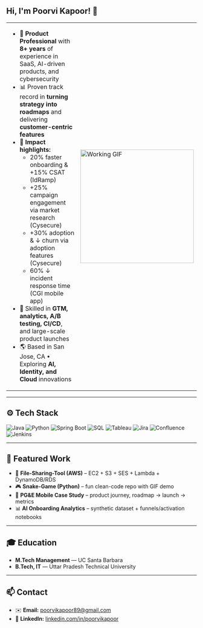 <h2>Hi, I'm Poorvi Kapoor! 👋</h2>

<table>
  <tr>
    <td>
      <ul>
        <li>💼 <b>Product Professional</b> with <b>8+ years</b> of experience in SaaS, AI-driven products, and cybersecurity</li>
        <li>📊 Proven track record in <b>turning strategy into roadmaps</b> and delivering <b>customer-centric features</b></li>
        <li>🚀 <b>Impact highlights:</b>
          <ul>
            <li>20% faster onboarding &amp; +15% CSAT (IdRamp)</li>
            <li>+25% campaign engagement via market research (Cysecure)</li>
            <li>+30% adoption &amp; ↓ churn via adoption features (Cysecure)</li>
            <li>60% ↓ incident response time (CGI mobile app)</li>
          </ul>
        </li>
        <li>🧭 Skilled in <b>GTM, analytics, A/B testing, CI/CD</b>, and large-scale product launches</li>
        <li>🌎 Based in San Jose, CA • Exploring <b>AI, Identity, and Cloud</b> innovations</li>
      </ul>
    </td>
    <td>
      <img 
        src="https://camo.githubusercontent.com/3e38d30f04e42688871c3de0a94852b9ec3c3b767e3ec2f9740fb144e462c47f/68747470733a2f2f63646e2e6472696262626c652e636f6d2f75736572732f323730343431342f73637265656e73686f74732f373436363930332f6d656469612f62303861623537363331366264343538326665663138396634373163643965352e676966" 
        width="300" 
        alt="Working GIF"
      />
    </td>
  </tr>
</table>




---

## ⚙️ Tech Stack
<p>
  <img alt="Java" src="https://img.shields.io/badge/Java-informational?style=flat&logo=java&logoColor=white">
  <img alt="Python" src="https://img.shields.io/badge/Python-informational?style=flat&logo=python&logoColor=white">
  <img alt="Spring Boot" src="https://img.shields.io/badge/SpringBoot-informational?style=flat&logo=springboot&logoColor=white">
  <img alt="SQL" src="https://img.shields.io/badge/SQL-informational?style=flat&logo=mysql&logoColor=white">
  <img alt="Tableau" src="https://img.shields.io/badge/Tableau-informational?style=flat&logo=tableau&logoColor=white">
  <img alt="Jira" src="https://img.shields.io/badge/Jira-informational?style=flat&logo=jira&logoColor=white">
  <img alt="Confluence" src="https://img.shields.io/badge/Confluence-informational?style=flat&logo=confluence&logoColor=white">
  <img alt="Jenkins" src="https://img.shields.io/badge/Jenkins-informational?style=flat&logo=jenkins&logoColor=white">
</p>

---

## 📂 Featured Work
- 🔗 **File-Sharing-Tool (AWS)** – EC2 + S3 + SES + Lambda + DynamoDB/RDS  
- 🎮 **Snake-Game (Python)** – fun clean-code repo with GIF demo  
- 📱 **PG&E Mobile Case Study** – product journey, roadmap → launch → metrics  
- 📊 **AI Onboarding Analytics** – synthetic dataset + funnels/activation notebooks  

---

## 🎓 Education
- **M.Tech Management** — UC Santa Barbara  
- **B.Tech, IT** — Uttar Pradesh Technical University  

---

## 📫 Contact
- ✉️ **Email:** poorvikapoor89@gmail.com  
- 🔗 **LinkedIn:** [linkedin.com/in/poorvikapoor](https://www.linkedin.com/in/poorvikapoor/)  
